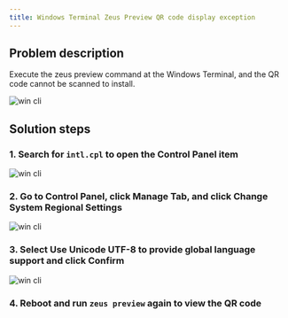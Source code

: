 ```yaml
---
title: Windows Terminal Zeus Preview QR code display exception
---
```


## Problem description

Execute the zeus preview command at the Windows Terminal, and the QR code cannot be scanned to install.

![win cli](/img/docs/guides/faq/win-cli/1.png)

## Solution steps

### 1. Search for `intl.cpl` to open the Control Panel item

![win cli](/img/docs/guides/faq/win-cli/2.png)

### 2. Go to Control Panel, click Manage Tab, and click Change System Regional Settings

![win cli](/img/docs/guides/faq/win-cli/3.png)

### 3. Select Use Unicode UTF-8 to provide global language support and click Confirm

![win cli](/img/docs/guides/faq/win-cli/4.png)

### 4. Reboot and run `zeus preview` again to view the QR code
